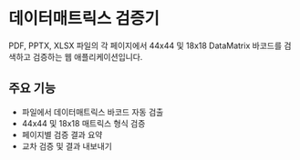 # 데이터매트릭스 검증기

PDF, PPTX, XLSX 파일의 각 페이지에서 44x44 및 18x18 DataMatrix 바코드를 검색하고 검증하는 웹 애플리케이션입니다.

## 주요 기능
- 파일에서 데이터매트릭스 바코드 자동 검출
- 44x44 및 18x18 매트릭스 형식 검증
- 페이지별 검증 결과 요약
- 교차 검증 및 결과 내보내기